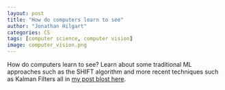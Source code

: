 ```yaml
---
layout: post
title: "How do computers learn to see"
author: "Jonathan Hilgart"
categories: CS
tags: [computer science, computer vision]
image: computer_vision.png
---
```


How do computers learn to see? Learn about some traditional ML approaches such as the SHIFT algorithm and more recent techniques such as Kalman Filters all in [my post blost here](https://www.linkedin.com/pulse/how-computers-learn-see-jonathan-hilgart%3FtrackingId=bxeRJgJ4kqUSVNE%252BHnw8bQ%253D%253D/?trackingId=bxeRJgJ4kqUSVNE%2BHnw8bQ%3D%3D).
